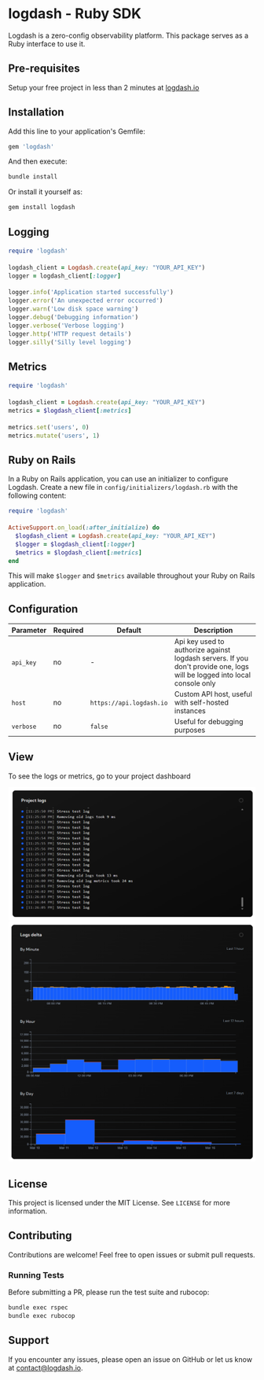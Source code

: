 # logdash - Ruby SDK

Logdash is a zero-config observability platform. This package serves as a Ruby interface to use it.

## Pre-requisites

Setup your free project in less than 2 minutes at [logdash.io](https://logdash.io/)

## Installation

Add this line to your application's Gemfile:

```ruby
gem 'logdash'
```

And then execute:

```bash
bundle install
```

Or install it yourself as:

```bash
gem install logdash
```

## Logging

```ruby
require 'logdash'

logdash_client = Logdash.create(api_key: "YOUR_API_KEY")
logger = logdash_client[:logger]

logger.info('Application started successfully')
logger.error('An unexpected error occurred')
logger.warn('Low disk space warning')
logger.debug('Debugging information')
logger.verbose('Verbose logging')
logger.http('HTTP request details')
logger.silly('Silly level logging')
```

## Metrics

```ruby
require 'logdash'

logdash_client = Logdash.create(api_key: "YOUR_API_KEY")
metrics = $logdash_client[:metrics]

metrics.set('users', 0)
metrics.mutate('users', 1)
```

## Ruby on Rails

In a Ruby on Rails application, you can use an initializer to configure Logdash. Create a new file in `config/initializers/logdash.rb` with the following content:

```ruby
require 'logdash'

ActiveSupport.on_load(:after_initialize) do
  $logdash_client = Logdash.create(api_key: "YOUR_API_KEY")
  $logger = $logdash_client[:logger]
  $metrics = $logdash_client[:metrics]
end
```

This will make `$logger` and `$metrics` available throughout your Ruby on Rails application.

## Configuration

| Parameter | Required | Default | Description                                                                                                              |
| --------- | -------- | ------- | ------------------------------------------------------------------------------------------------------------------------ |
| `api_key` | no       | -       | Api key used to authorize against logdash servers. If you don't provide one, logs will be logged into local console only |
| `host`    | no       | `https://api.logdash.io` | Custom API host, useful with self-hosted instances                                                                       |
| `verbose` | no       | `false` | Useful for debugging purposes                                                                                            |

## View

To see the logs or metrics, go to your project dashboard

![logs](docs/logs.png)
![delta](docs/delta.png)

## License

This project is licensed under the MIT License. See `LICENSE` for more information.

## Contributing

Contributions are welcome! Feel free to open issues or submit pull requests.

### Running Tests

Before submitting a PR, please run the test suite and rubocop:

```bash
bundle exec rspec
bundle exec rubocop
```

## Support

If you encounter any issues, please open an issue on GitHub or let us know at [contact@logdash.io](mailto:contact@logdash.io).
